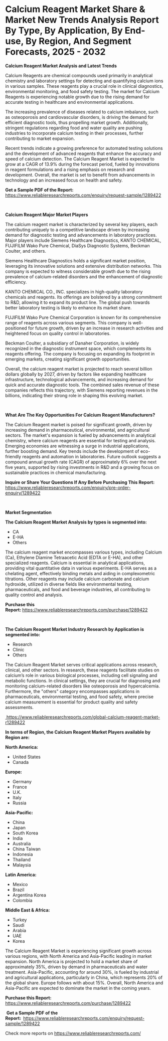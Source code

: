 <p><h1>Calcium Reagent Market Share & Market New Trends Analysis Report By Type, By Application, By End-use, By Region, And Segment Forecasts, 2025 - 2032</h1></p><p><strong>Calcium Reagent Market Analysis and Latest Trends</strong></p>
<p><p>Calcium Reagents are chemical compounds used primarily in analytical chemistry and laboratory settings for detecting and quantifying calcium ions in various samples. These reagents play a crucial role in clinical diagnostics, environmental monitoring, and food safety testing. The market for Calcium Reagents is experiencing notable growth due to the rising demand for accurate testing in healthcare and environmental applications.</p><p>The increasing prevalence of diseases related to calcium imbalance, such as osteoporosis and cardiovascular disorders, is driving the demand for efficient diagnostic tools, thus propelling market growth. Additionally, stringent regulations regarding food and water quality are pushing industries to incorporate calcium testing in their processes, further contributing to market expansion.</p><p>Recent trends indicate a growing preference for automated testing solutions and the development of advanced reagents that enhance the accuracy and speed of calcium detection. The Calcium Reagent Market is expected to grow at a CAGR of 13.9% during the forecast period, fueled by innovations in reagent formulations and a rising emphasis on research and development. Overall, the market is set to benefit from advancements in technology and an increased focus on health and safety.</p></p>
<p><strong>Get a Sample PDF of the Report:&nbsp;</strong> <a href="https://www.reliableresearchreports.com/enquiry/request-sample/1289422?utm_campaign=3131&utm_medium=2&utm_source=Github&utm_content=ia&utm_term=29032025&utm_id=calcium-reagent">https://www.reliableresearchreports.com/enquiry/request-sample/1289422</a></p>
<p>&nbsp;</p>
<p><strong>Calcium Reagent Major Market Players</strong></p>
<p><p>The calcium reagent market is characterized by several key players, each contributing uniquely to a competitive landscape driven by increasing demand for diagnostic testing and advancements in laboratory practices. Major players include Siemens Healthcare Diagnostics, KANTO CHEMICAL, FUJIFILM Wako Pure Chemical, DiaSys Diagnostic Systems, Beckman Coulter, and others.</p><p>Siemens Healthcare Diagnostics holds a significant market position, leveraging its innovative solutions and extensive distribution networks. This company is expected to witness considerable growth due to the rising prevalence of calcium-related disorders and the enhancement of diagnostic efficiency.</p><p>KANTO CHEMICAL CO., INC. specializes in high-quality laboratory chemicals and reagents. Its offerings are bolstered by a strong commitment to R&D, allowing it to expand its product line. The global push towards better laboratory testing is likely to enhance its market share.</p><p>FUJIFILM Wako Pure Chemical Corporation is known for its comprehensive range of reagents across various segments. This company is well-positioned for future growth, driven by an increase in research activities and heightened focus on quality control in laboratories.</p><p>Beckman Coulter, a subsidiary of Danaher Corporation, is widely recognized in the diagnostic instrument space, which complements its reagents offering. The company is focusing on expanding its footprint in emerging markets, creating significant growth opportunities.</p><p>Overall, the calcium reagent market is projected to reach several billion dollars globally by 2027, driven by factors like expanding healthcare infrastructure, technological advancements, and increasing demand for quick and accurate diagnostic tools. The combined sales revenue of these companies reflects this trajectory, with Siemens reporting revenues in the billions, indicating their strong role in shaping this evolving market.</p></p>
<p>&nbsp;</p>
<p><strong>What Are The Key Opportunities For Calcium Reagent Manufacturers?</strong></p>
<p><p>The Calcium Reagent market is poised for significant growth, driven by increasing demand in pharmaceutical, environmental, and agricultural sectors. The market's expansion is fueled by advancements in analytical chemistry, where calcium reagents are essential for testing and analysis. Emerging economies are witnessing a surge in industrial applications, further boosting demand. Key trends include the development of eco-friendly reagents and automation in laboratories. Future outlook suggests a compound annual growth rate (CAGR) of approximately 6% over the next five years, supported by rising investments in R&D and a growing focus on sustainable practices in chemical manufacturing.</p></p>
<p><strong>Inquire or Share Your Questions If Any Before Purchasing This Report:</strong> <a href="https://www.reliableresearchreports.com/enquiry/pre-order-enquiry/1289422?utm_campaign=3131&utm_medium=2&utm_source=Github&utm_content=ia&utm_term=29032025&utm_id=calcium-reagent">https://www.reliableresearchreports.com/enquiry/pre-order-enquiry/1289422</a></p>
<p>&nbsp;</p>
<p><strong>Market Segmentation</strong></p>
<p><strong>The Calcium Reagent Market Analysis by types is segmented into:</strong></p>
<p><ul><li>CA</li><li>E-HA</li><li>Others</li></ul></p>
<p><p>The calcium reagent market encompasses various types, including Calcium (Ca), Ethylene Diamine Tetraacetic Acid (EDTA or E-HA), and other specialized reagents. Calcium is essential in analytical applications, providing vital quantitative data in various experiments. E-HA serves as a chelating agent, effectively binding metals and aiding in complexometric titrations. Other reagents may include calcium carbonate and calcium hydroxide, utilized in diverse fields like environmental testing, pharmaceuticals, and food and beverage industries, all contributing to quality control and analysis.</p></p>
<p><strong>Purchase this Report:&nbsp;</strong><a href="https://www.reliableresearchreports.com/purchase/1289422?utm_campaign=3131&utm_medium=2&utm_source=Github&utm_content=ia&utm_term=29032025&utm_id=calcium-reagent">https://www.reliableresearchreports.com/purchase/1289422</a></p>
<p>&nbsp;</p>
<p><strong>The Calcium Reagent Market Industry Research by Application is segmented into:</strong></p>
<p><ul><li>Research</li><li>Clinic</li><li>Others</li></ul></p>
<p><p>The Calcium Reagent Market serves critical applications across research, clinical, and other sectors. In research, these reagents facilitate studies on calcium’s role in various biological processes, including cell signaling and metabolic functions. In clinical settings, they are crucial for diagnosing and monitoring calcium-related disorders like osteoporosis and hypercalcemia. Furthermore, the "others" category encompasses applications in pharmaceuticals, environmental testing, and food safety, where precise calcium measurement is essential for product quality and safety assessments.</p></p>
<p><a href="https://www.reliableresearchreports.com/global-calcium-reagent-market-r1289422?utm_campaign=3131&utm_medium=2&utm_source=Github&utm_content=ia&utm_term=29032025&utm_id=calcium-reagent">&nbsp;https://www.reliableresearchreports.com/global-calcium-reagent-market-r1289422</a></p>
<p><strong>In terms of Region, the Calcium Reagent Market Players available by Region are:</strong></p>
<p>
    <p> <strong> North America: </strong>
        <ul>
            <li>United States</li>
            <li>Canada</li>
        </ul>
        </p> 
    <p> <strong> Europe: </strong>
        <ul>
            <li>Germany</li>
            <li>France</li>
            <li>U.K.</li>
            <li>Italy</li>
            <li>Russia</li>
        </ul>
        </p> 
    <p> <strong> Asia-Pacific: </strong>
        <ul>
            <li>China</li>
            <li>Japan</li>
            <li>South Korea</li>
            <li>India</li>
            <li>Australia</li>
            <li>China Taiwan</li>
            <li>Indonesia</li>
            <li>Thailand</li>
            <li>Malaysia</li>
        </ul>
        </p> 
    <p> <strong> Latin America: </strong>
        <ul>
            <li>Mexico</li>
            <li>Brazil</li>
            <li>Argentina Korea</li>
            <li>Colombia</li>
        </ul>
        </p> 
    <p> <strong> Middle East & Africa: </strong>
        <ul>
            <li>Turkey</li>
            <li>Saudi</li>
            <li>Arabia</li>
            <li>UAE</li>
            <li>Korea</li>
        </ul>
    </p>
    </p>
<p><p>The Calcium Reagent Market is experiencing significant growth across various regions, with North America and Asia-Pacific leading in market expansion. North America is projected to hold a market share of approximately 35%, driven by demand in pharmaceuticals and water treatment. Asia-Pacific, accounting for around 30%, is fueled by industrial and agricultural applications, particularly in China, which represents 20% of the global share. Europe follows with about 15%. Overall, North America and Asia-Pacific are expected to dominate the market in the coming years.</p></p>
<p><strong>Purchase this Report: </strong><a href="https://www.reliableresearchreports.com/purchase/1289422?utm_campaign=3131&utm_medium=2&utm_source=Github&utm_content=ia&utm_term=29032025&utm_id=calcium-reagent">https://www.reliableresearchreports.com/purchase/1289422</a></p>
<p>&nbsp;<strong>Get a Sample PDF of the Report:&nbsp;&nbsp;</strong><a href="https://www.reliableresearchreports.com/enquiry/request-sample/1289422?utm_campaign=3131&utm_medium=2&utm_source=Github&utm_content=ia&utm_term=29032025&utm_id=calcium-reagent">https://www.reliableresearchreports.com/enquiry/request-sample/1289422</a></p>
<p><strong></strong></p>
<p>Check more reports on <a href="https://www.reliableresearchreports.com/?utm_campaign=3131&utm_medium=2&utm_source=Github&utm_content=ia&utm_term=29032025&utm_id=calcium-reagent">https://www.reliableresearchreports.com/</a></p>
